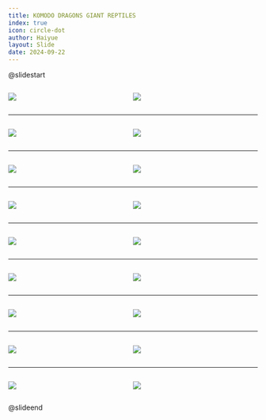 ```yaml
---
title: KOMODO DRAGONS GIANT REPTILES
index: true
icon: circle-dot
author: Haiyue
layout: Slide
date: 2024-09-22
---
```

 
@slidestart

<div style="display:flex">
<div style="flex:1">

![](https://raw.githubusercontent.com/yclord/reading/refs/heads/master/english/Level-X/KOMODO%20DRAGONS%20GIANT%20REPTILES/001.webp)
</div>
<div style="flex:1">

![](https://raw.githubusercontent.com/yclord/reading/refs/heads/master/english/Level-X/KOMODO%20DRAGONS%20GIANT%20REPTILES/002.webp)
</div>
</div>

---

<div style="display:flex">
<div style="flex:1">

![](https://raw.githubusercontent.com/yclord/reading/refs/heads/master/english/Level-X/KOMODO%20DRAGONS%20GIANT%20REPTILES/003.webp)
</div>
<div style="flex:1">

![](https://raw.githubusercontent.com/yclord/reading/refs/heads/master/english/Level-X/KOMODO%20DRAGONS%20GIANT%20REPTILES/004.webp)
</div>
</div>

---

<div style="display:flex">
<div style="flex:1">

![](https://raw.githubusercontent.com/yclord/reading/refs/heads/master/english/Level-X/KOMODO%20DRAGONS%20GIANT%20REPTILES/005.webp)
</div>
<div style="flex:1">

![](https://raw.githubusercontent.com/yclord/reading/refs/heads/master/english/Level-X/KOMODO%20DRAGONS%20GIANT%20REPTILES/006.webp)
</div>
</div>

---

<div style="display:flex">
<div style="flex:1">

![](https://raw.githubusercontent.com/yclord/reading/refs/heads/master/english/Level-X/KOMODO%20DRAGONS%20GIANT%20REPTILES/007.webp)
</div>
<div style="flex:1">

![](https://raw.githubusercontent.com/yclord/reading/refs/heads/master/english/Level-X/KOMODO%20DRAGONS%20GIANT%20REPTILES/008.webp)
</div>
</div>

---

<div style="display:flex">
<div style="flex:1">

![](https://raw.githubusercontent.com/yclord/reading/refs/heads/master/english/Level-X/KOMODO%20DRAGONS%20GIANT%20REPTILES/009.webp)
</div>
<div style="flex:1">

![](https://raw.githubusercontent.com/yclord/reading/refs/heads/master/english/Level-X/KOMODO%20DRAGONS%20GIANT%20REPTILES/010.webp)
</div>
</div>

---

<div style="display:flex">
<div style="flex:1">

![](https://raw.githubusercontent.com/yclord/reading/refs/heads/master/english/Level-X/KOMODO%20DRAGONS%20GIANT%20REPTILES/011.webp)
</div>
<div style="flex:1">

![](https://raw.githubusercontent.com/yclord/reading/refs/heads/master/english/Level-X/KOMODO%20DRAGONS%20GIANT%20REPTILES/012.webp)
</div>
</div>

---

<div style="display:flex">
<div style="flex:1">

![](https://raw.githubusercontent.com/yclord/reading/refs/heads/master/english/Level-X/KOMODO%20DRAGONS%20GIANT%20REPTILES/013.webp)
</div>
<div style="flex:1">

![](https://raw.githubusercontent.com/yclord/reading/refs/heads/master/english/Level-X/KOMODO%20DRAGONS%20GIANT%20REPTILES/014.webp)
</div>
</div>

---

<div style="display:flex">
<div style="flex:1">

![](https://raw.githubusercontent.com/yclord/reading/refs/heads/master/english/Level-X/KOMODO%20DRAGONS%20GIANT%20REPTILES/015.webp)
</div>
<div style="flex:1">

![](https://raw.githubusercontent.com/yclord/reading/refs/heads/master/english/Level-X/KOMODO%20DRAGONS%20GIANT%20REPTILES/016.webp)
</div>
</div>

---

<div style="display:flex">
<div style="flex:1">

![](https://raw.githubusercontent.com/yclord/reading/refs/heads/master/english/Level-X/KOMODO%20DRAGONS%20GIANT%20REPTILES/017.webp)
</div>
<div style="flex:1">

![](https://raw.githubusercontent.com/yclord/reading/refs/heads/master/english/Level-X/KOMODO%20DRAGONS%20GIANT%20REPTILES/018.webp)
</div>
</div>

@slideend